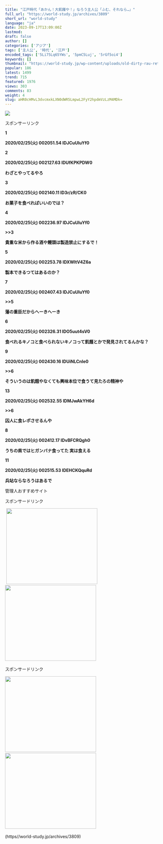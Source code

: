 ```yaml
---
title: "江戸時代「あかん！大飢饉や！」なろう主人公「ふむ、それなら…」"
full_url: "https://world-study.jp/archives/3809"
short_url: "world-study"
language: "ja"
date: 2023-09-17T13:09:00Z
lastmod: 
draft: false
author: []
categories: ['アジア']
tags: ['主人公', '時代', '江戸']
encoded_tags: ['5Li75Lq65YWs', '5pmC5Luj', '5rGf5oi4']
keywords: []
thumbnail: "https://world-study.jp/wp-content/uploads/old-dirty-rau-retro-background-3148668.jpg"
popular: 186
latest: 1499
trend: 715
featured: 1976
views: 303
comments: 83
weight: 4
slug: aHR0cHMvL3dvcmxkLXN0dWR5LmpwL2FyY2hpdmVzLzM4MDk=
---
```


![](https://world-study.jp/wp-content/uploads/old-dirty-rau-retro-background-3148668.jpg)

<div><p class='ps-label'>スポンサーリンク</p><p class='ps-widget'></p><p class='t_h'><strong><p>1 <p> 2020/02/25(火) 002051.54 IDJCuUIuYf0</p></p></strong></p><p></p><p class='t_b'><strong><p><p>2</p><p> 2020/02/25(火) 002127.63 IDUfKPKPDW0</p></p></strong></p><p class='t_b'><strong><p> わざとやってるやろ </p></strong></p><p class='t_h'><strong><p>3 <p> 2020/02/25(火) 002140.11 ID3r/zR/CK0</p></p></strong></p><p class='t_b'><strong><p> お菓子を食べればいいのでは？ </p></strong></p><p class='t_h t_i'><strong><p>4 <p> 2020/02/25(火) 002236.97 IDJCuUIuYf0</p></p></strong></p><p class='t_b t_i'><strong><p><p class='anchor'>>>3</p> 貴重な米から作る酒や饅頭は製造禁止にするで！ </p></strong></p><p class='t_h'><strong><p>5 <p> 2020/02/25(火) 002253.78 IDXWltV4Z6a</p></p></strong></p><p class='t_b'><strong><p> 製本できるつてはあるのか？ </p></strong></p><p class='t_h t_i'><strong><p>7 <p> 2020/02/25(火) 002407.43 IDJCuUIuYf0</p></p></strong></p><p class='t_b t_i'><strong><p><p class='anchor'>>>5</p>藩の重臣だからへーきへーき </p></strong></p><p class='t_h'><strong><p>6 <p> 2020/02/25(火) 002326.31 IDO5uut4sV0</p></p></strong></p><p class='t_b'><strong><p> 食べれるキノコと食べられないキノコって飢饉とかで発見されてるんかな？ </p></strong></p><p class='t_h t_i'><strong><p>9 <p> 2020/02/25(火) 002430.16 IDUiNLCnIe0</p></p></strong></p><p class='t_b t_i'><strong><p><p class='anchor'>>>6</p> そういうのは飢餓やなくても興味本位で食うて見たろの精神や </p></strong></p><p class='t_h t_i'><strong><p>13 <p> 2020/02/25(火) 002532.55 IDMJwAkYH6d</p></p></strong></p><p class='t_b t_i'><strong><p><p class='anchor'>>>6</p> 囚人に食レポさせるんや </p></strong></p><p class='t_h'><strong><p>8 <p> 2020/02/25(火) 002412.17 IDvBFCRQgh0</p></p></strong></p><p class='t_b'><strong><p> うちの県ではヒガンバナ食ってた 実は食える </p></strong></p><p class='t_h'><strong><p>11 <p> 2020/02/25(火) 002515.53 IDEHCKQquRd</p></p></strong></p><p class='t_b'><strong><p> 兵站ならなろうはあるで</p></strong></p> <p class='textwidget custom-html-widget'></p><p class='top_rss_down_title'> 管理人おすすめサイト </p> <p class='rss4'> </p><p class='posts-under-1'>スポンサードリンク</p><a href='https//hb.afl.rakuten.co.jp/hsc/22147dca.3eb27a4d.22147dcb.ab9930ba/?link_type=pict&ut=eyJwYWdlIjoic2hvcCIsInR5cGUiOiJwaWN0IiwiY29sIjoxLCJjYXQiOiI0NCIsImJhbiI6IjQ2MDEzNSIsImFtcCI6ZmFsc2V9' target='_blank' rel='nofollow sponsored noopener'><img src='https//hbb.afl.rakuten.co.jp/hsb/22147dca.3eb27a4d.22147dcb.ab9930ba/?me_id=1&me_adv_id=460135&t=pict' border='0' alt='' title=''></a> <a href='https//px.a8.net/svt/ejp?a8mat=3TD6WR+3C9O2A+2PEO+1I1IKX' rel='nofollow'> <img border='0' width='300' height='250' alt='' src='https//www23.a8.net/svt/bgt?aid=230722875202&wid=005&eno=01&mid=s00000012624009077000&mc=1'></a> <img border='0' width='1' height='1' src='https//www10.a8.net/0.gif?a8mat=3TD6WR+3C9O2A+2PEO+1I1IKX' alt=''> <a href='https//px.a8.net/svt/ejp?a8mat=3TD6WR+4491HU+54ZG+609HT' rel='nofollow'> <img border='0' width='300' height='250' alt='' src='https//www29.a8.net/svt/bgt?aid=230722875249&wid=005&eno=01&mid=s00000023974001009000&mc=1'></a> <img border='0' width='1' height='1' src='https//www18.a8.net/0.gif?a8mat=3TD6WR+4491HU+54ZG+609HT' alt=''> <p class='posts-under-1'>スポンサードリンク</p><a href='https//px.a8.net/svt/ejp?a8mat=3BQDI5+2RFHW2+3D3Q+65U41' rel='nofollow'> <img border='0' width='300' height='250' alt='' src='https//www28.a8.net/svt/bgt?aid=201104861167&wid=005&eno=01&mid=s00000015695001035000&mc=1'></a> <img border='0' width='1' height='1' src='https//www17.a8.net/0.gif?a8mat=3BQDI5+2RFHW2+3D3Q+65U41' alt=''> <a href='https//px.a8.net/svt/ejp?a8mat=3H5J7Z+P0B9U+50+35UAKX' rel='nofollow'> <img border='0' width='300' height='250' alt='' src='https//www23.a8.net/svt/bgt?aid=210210191042&wid=005&eno=01&mid=s00000000018019121000&mc=1'></a> <img border='0' width='1' height='1' src='https//www10.a8.net/0.gif?a8mat=3H5J7Z+P0B9U+50+35UAKX' alt=''> </div>

(https//world-study.jp/archives/3809)

